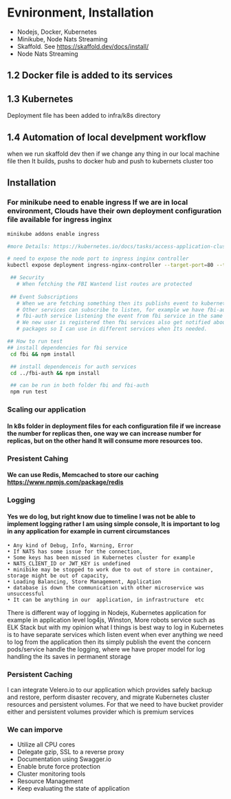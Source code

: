 
# Evnironment, Installation
  - Nodejs, Docker, Kubernetes
  - Minikube, Node Nats Streaming
  - Skaffold. See https://skaffold.dev/docs/install/
  - Node Nats Streaming
 
## 1.2 Docker file is added to its services

## 1.3 Kubernetes 
Deployment file has been added to infra/k8s directory

## 1.4 Automation of local develpment workflow 
 when we run skaffold dev then if we change any thing in our local machine file then It builds, pushs to docker hub and push to kubernets cluster too

## Installation
 ### For minikube need to enable ingress If we are in local environment, Clouds have their own deployment configuration file available for ingress inginx
 ``` bash 
 minikube addons enable ingress

 #more Details: https://kubernetes.io/docs/tasks/access-application-cluster/ingress-minikube/

 # need to expose the node port to ingress inginx controller 
 kubectl expose deployment ingress-nginx-controller --target-port=80 --type=NodePort -n kube-system

  ## Security  
    # When fetching the FBI Wantend list routes are protected
  
  ## Event Subscriptions
    # When we are fetching something then its publishs event to kubernets cluster 
    # Other services can subscribe to listen, for example we have fbi-auth service
    # fbi-auth service listening the event from fbi service in the same way 
    # We new user is registered then fbi services also get notified about that   # the user is added, all abstract typescript class which define which even - # uses what kind of data is defined is common module and I have created npm 
    # packages so I can use in different services when Its needed.

## How to run test
## install dependencies for fbi service
  cd fbi && npm install 

  ## install dependenceis for auth services
  cd ../fbi-auth && npm install 

  ## can be run in both folder fbi and fbi-auth 
  npm run test 
  ```
### Scaling our application 
  #### In k8s folder in deployment files for each configuration file if we increase the number for replicas then, one way we can increase number for replicas, but on the other hand It will consume more resources too.

### Presistent Cahing 
 #### We can use Redis, Memcached to store our caching https://www.npmjs.com/package/redis

### Logging 
#### Yes we do log, but right know due to timeline I was not be able to implement logging rather I am using simple console, It is important to log in any application for example in current circumstances 
    • Any kind of Debug, Info, Warning, Error
    • If NATS has some issue for the connection, 
    • Some keys has been missed in Kubernetes cluster for example 
    • NATS_CLIENT_ID or JWT_KEY is undefined
    • minibike may be stopped to work due to out of store in container, storage might be out of capacity, 
    • Loading Balancing, Store Management, Application 
    • database is down the communication with other microservice was unsuccessful
    • It can be anything in our  application, in infrastructure  etc

There is different way of logging in Nodejs, Kubernetes application for example in application level log4js, Winston, More robots service such as ELK Stack but with my opinion what I things is best way to log in Kubernetes is to have separate services which listen event when ever anything we need to log from the application then its simply publish the event the concern pods/service handle the logging, where we have proper model for log handling the its saves in permanent storage

### Persistent Caching 
I can integrate Velero.io to our application which provides safely backup and restore, perform disaster recovery, and migrate Kubernetes cluster resources and persistent volumes. For that we need to have bucket provider either and persistent volumes provider which is premium services
      
### We can imporve
- Utilize all CPU cores
- Delegate gzip, SSL to a reverse proxy 
- Documentation using Swagger.io
- Enable brute force protection
- Cluster monitoring tools
- Resource Management
- Keep evaluating the state of application 